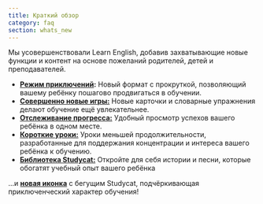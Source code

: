 ```yaml
---
title: Краткий обзор
category: faq
section: whats_new
---
```

Мы усовершенствовали Learn English, добавив захватывающие новые функции и контент на основе пожеланий родителей, детей и преподавателей.

* **[Режим приключений](https://help.studycat.com/hc/en-us/articles/40395054430233):** Новый формат с прокруткой, позволяющий вашему ребёнку пошагово продвигаться в обучении.
* [**Совершенно новые игры:**](https://help.studycat.com/hc/en-us/articles/40396868059161) Новые карточки и словарные упражнения делают обучение ещё увлекательнее.
* [**Отслеживание прогресса:**](https://help.studycat.com/hc/en-us/articles/40392093954585) Удобный просмотр успехов вашего ребёнка в одном месте.
* [**Короткие уроки:**](https://help.studycat.com/hc/en-us/articles/40395054430233) Уроки меньшей продолжительности, разработанные для поддержания концентрации и интереса вашего ребёнка к обучению.
* [**Библиотека Studycat:**](https://help.studycat.com/hc/en-us/articles/40392018677401) Откройте для себя истории и песни, которые обогатят учебный опыт вашего ребёнка

...и [**новая иконка**](https://help.studycat.com/hc/en-us/articles/40378210072217) с бегущим Studycat, подчёркивающая приключенческий характер обучения!